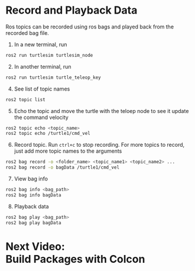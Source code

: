 # Record and Playback Data 
Ros topics can be recorded using ros bags and played back from the recorded bag file. 

1. In a new terminal, run 
```bash 
ros2 run turtlesim turtlesim_node
```

2. In another terminal, run 
```bash
ros2 run turtlesim turtle_teleop_key
```

4. See list of topic names 
```bash
ros2 topic list
```

5. Echo the topic and move the turtle with the teloep node to see it update the command velocity
```bash
ros2 topic echo <topic_name>
ros2 topic echo /turtle1/cmd_vel
```

6. Record topic. Run `ctrl+c` to stop recording. For more topics to record, just add more topic names to the arguments
```bash
ros2 bag record -o <folder_name> <topic_name1> <topic_name2> ...
ros2 bag record -o bagData /turtle1/cmd_vel
```

7. View bag info 
```bash
ros2 bag info <bag_path>
ros2 bag info bagData
```

8. Playback data 
```bash 
ros2 bag play <bag_path>
ros2 bag play bagData
```

# Next Video:<br>Build Packages with Colcon